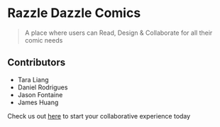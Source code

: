 Razzle Dazzle Comics
====================

> A place where users can Read, Design & Collaborate for all their comic needs

## Contributors ##
  * Tara Liang
  * Daniel Rodrigues
  * Jason Fontaine
  * James Huang
  
  
  Check us out [here](http://final-dot-razzledazzlecomics.appspot.com/) to start your collaborative experience today
